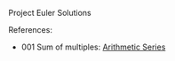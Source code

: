 Project Euler Solutions

References:

* 001 Sum of multiples: [Arithmetic Series]( http://mathworld.wolfram.com/ArithmeticSeries.html )
